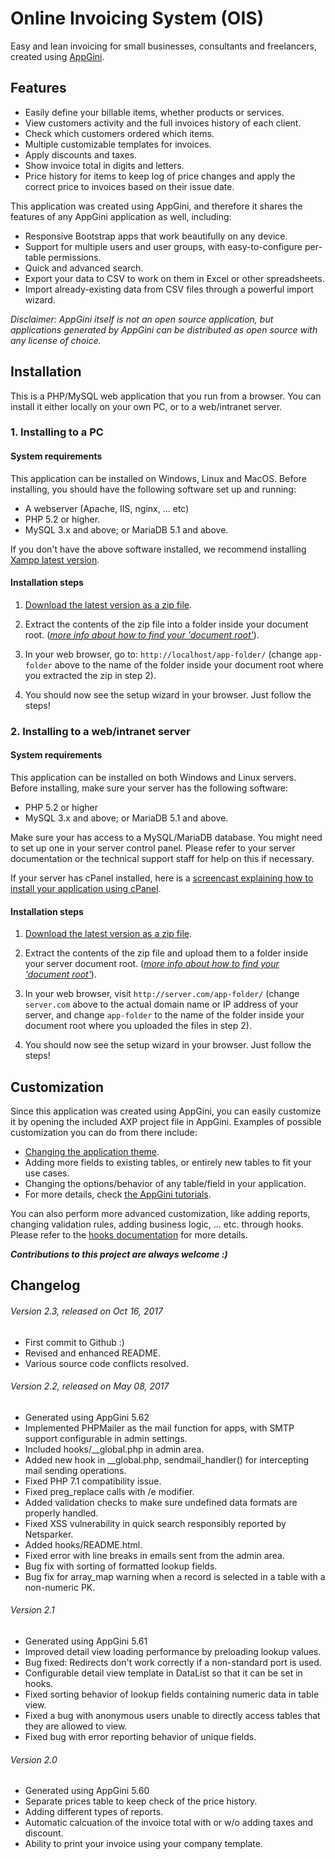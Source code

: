 # Online Invoicing System (OIS)

Easy and lean invoicing for small businesses, consultants and freelancers, created using [AppGini](https://bigprof.com/appgini/).

## Features

* Easily define your billable items, whether products or services.
* View customers activity and the full invoices history of each client.
* Check which customers ordered which items.
* Multiple customizable templates for invoices.
* Apply discounts and taxes.
* Show invoice total in digits and letters.
* Price history for items to keep log of price changes and apply the correct price to invoices based on their issue date.

This application was created using AppGini, and therefore it shares the features of any AppGini application as well, including:

* Responsive Bootstrap apps that work beautifully on any device.
* Support for multiple users and user groups, with easy-to-configure per-table permissions.
* Quick and advanced search.
* Export your data to CSV to work on them in Excel or other spreadsheets.
* Import already-existing data from CSV files through a powerful import wizard.

*Disclaimer: AppGini itself is not an open source application, but applications generated by AppGini can be distributed as open source with any license of choice.*

## Installation

This is a PHP/MySQL web application that you run from a browser. You can install it either locally on your own PC, or to a web/intranet server.

### 1. Installing to a PC

#### System requirements

This application can be installed on Windows, Linux and MacOS. Before installing, you should have the following software set up and running:

* A webserver (Apache, IIS, nginx, ... etc)
* PHP 5.2 or higher.
* MySQL 3.x and above; or MariaDB 5.1 and above.

If you don't have the above software installed, we recommend installing
[Xampp latest version](http://www.apachefriends.org/).

#### Installation steps

1. [Download the latest version as a zip file](https://github.com/bigprof-software/online-invoicing-system/archive/master.zip).

2. Extract the contents of the zip file into a folder inside your document root. (*[more info about how to find your 'document root'](http://www.karelia.com/sandvox/help/z/Document_Root.html)*).

3. In your web browser, go to: `http://localhost/app-folder/` (change `app-folder` above to the name of the folder inside your document root where you extracted the zip in step 2).

4. You should now see the setup wizard in your browser. Just follow the steps!

### 2. Installing to a web/intranet server

#### System requirements

This application can be installed on both Windows and Linux servers. Before installing, make sure your server has the following software:

* PHP 5.2 or higher
* MySQL 3.x and above; or MariaDB 5.1 and above.
	
Make sure your has access to a MySQL/MariaDB database. You might need to set up one in your server control panel. Please refer to your server documentation or the technical support staff	for help on this if necessary.

If your server has cPanel installed, here is a [screencast explaining how to install your application using cPanel](https://bigprof.com/appgini/screencasts/how-to-upload-your-appgini-web-application-to-a-web-server-using-ftp-and-cpanel).

#### Installation steps

1. [Download the latest version as a zip file](https://github.com/bigprof-software/online-invoicing-system/archive/master.zip).

2. Extract the contents of the zip file and upload them to a folder inside your server document root. (*[more info about how to find your 'document root'](http://www.karelia.com/sandvox/help/z/Document_Root.html)*).

3. In your web browser, visit `http://server.com/app-folder/` (change `server.com` above to the actual domain name or IP address of your server, and change `app-folder` to the name of the folder inside your document root where you uploaded the files in step 2).

4. You should now see the setup wizard in your browser. Just follow the steps!

## Customization

Since this application was created using AppGini, you can easily customize it by opening the included AXP project file in AppGini. Examples of possible customization you can do from there include:

* [Changing the application theme](https://bigprof.com/appgini/screencasts/how-to-easily-change-your-appgini-application-theme).
* Adding more fields to existing tables, or entirely new tables to fit your use cases.
* Changing the options/behavior of any table/field in your application.
* For more details, check [the AppGini tutorials](https://bigprof.com/appgini/screencasts/).

You can also perform more advanced customization, like adding reports, changing validation rules, adding business logic, ... etc. through hooks. Please refer to the [hooks documentation](https://bigprof.com/appgini/help/advanced-topics/hooks) for more details.

_**Contributions to this project are always welcome :)**_

## Changelog

###### Version 2.3, released on Oct 16, 2017

* First commit to Github :)
* Revised and enhanced README.
* Various source code conflicts resolved.

###### Version 2.2, released on May 08, 2017

* Generated using AppGini 5.62
* Implemented PHPMailer as the mail function for apps, with SMTP support configurable in admin settings.
* Included hooks/__global.php in admin area.
* Added new hook in __global.php, sendmail_handler() for intercepting mail sending operations.
* Fixed PHP 7.1 compatibility issue.
* Fixed preg_replace calls with /e modifier.
* Added validation checks to make sure undefined data formats are properly handled.
* Fixed XSS vulnerability in quick search responsibly reported by Netsparker.
* Added hooks/README.html.
* Fixed error with line breaks in emails sent from the admin area.
* Bug fix with sorting of formatted lookup fields.
* Bug fix for array_map warning when a record is selected in a table with a non-numeric PK.

###### Version 2.1

* Generated using AppGini 5.61
* Improved detail view loading performance by preloading lookup values.
* Bug fixed: Redirects don't work correctly if a non-standard port is used. 
* Configurable detail view template in DataList so that it can be set in hooks. 
* Fixed sorting behavior of lookup fields containing numeric data in table view. 
* Fixed a bug with anonymous users unable to directly access tables that they are allowed to view. 
* Fixed bug with error reporting behavior of unique fields.

###### Version 2.0

* Generated using AppGini 5.60
* Separate prices table to keep check of the price history.
* Adding different types of reports.
* Automatic calcuation of the invoice total with or w/o adding taxes and discount.
* Ability to print your invoice using your company template.